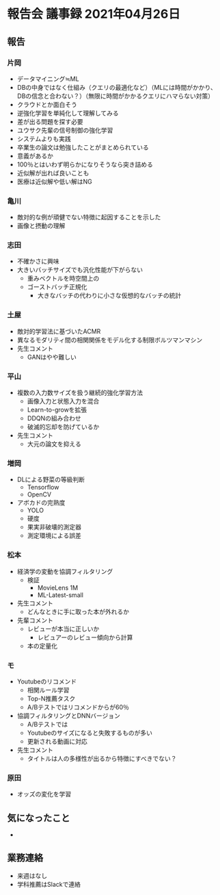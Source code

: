 <!-- tex script for md -->
<script type="text/javascript" async src="https://cdnjs.cloudflare.com/ajax/libs/mathjax/2.7.7/MathJax.js?config=TeX-MML-AM_CHTML">
</script>
<script type="text/x-mathjax-config">
 MathJax.Hub.Config({
 tex2jax: {
 inlineMath: [['$', '$'] ],
 displayMath: [ ['$$','$$'], ["\\[","\\]"] ]
 }
 });
</script>

# 報告会 議事録 2021年04月26日

## 報告

### 片岡
- データマイニング≒ML
- DBの中身ではなく仕組み（クエリの最適化など）（MLには時間がかかり、DBの信念と合わない？）（無限に時間がかかるクエリにハマらない対策）
- クラウドとか面白そう
- 逆強化学習を単純化して理解してみる
- 差が出る問題を探す必要
- ユウサク先輩の信号制御の強化学習
- システムよりも実践
- 卒業生の論文は勉強したことがまとめられている
- 意義があるか
- 100％とはいわず明らかになりそうなら突き詰める
- 近似解が出れば良いことも
- 医療は近似解や低い解はNG

### 亀川
- 敵対的な例が頑健でない特徴に起因することを示した
- 画像と摂動の理解

### 志田
- 不確かさに興味
- 大きいバッチサイズでも汎化性能が下がらない
    - 重みベクトルを時空間上の
    - ゴーストバッチ正規化
        - 大きなバッチの代わりに小さな仮想的なバッチの統計

### 土屋
- 敵対的学習法に基づいたACMR
- 異なるモダリティ間の相関関係をモデル化する制限ボルツマンマシン
- 先生コメント
    - GANはやや難しい

### 平山
- 複数の入力数サイズを扱う継続的強化学習方法
    - 画像入力と状態入力を混合
    - Learn-to-growを拡張
    - DDQNの組み合わせ
    - 破滅的忘却を防げているか
- 先生コメント
    - 大元の論文を抑える

### 増岡
- DLによる野菜の等級判断
    - Tensorflow
    - OpenCV
- アボカドの完熟度
    - YOLO
    - 硬度
    - 果実非破壊的測定器
    - 測定環境による誤差

### 松本
- 経済学の変動を協調フィルタリング
    - 検証
        - MovieLens 1M
        - ML-Latest-small
- 先生コメント
    - どんなときに手に取った本が外れるか
- 先輩コメント
    - レビューが本当に正しいか
        - レビュアーのレビュー傾向から計算
    - 本の定量化


### モ
- Youtubeのリコメンド
    - 相関ルール学習
    - Top-N推薦タスク
    - A/Bテストではリコメンドからが60％
- 協調フィルタリングとDNNバージョン
    - A/Bテストでは
    - Youtubeのサイズになると失敗するものが多い
    - 更新される動画に対応
- 先生コメント
    - タイトルは人の多様性が出るから特徴にすべきでない？

### 原田
- オッズの変化を学習

## 気になったこと
- 

## 業務連絡
- 来週はなし
- 学科推薦はSlackで連絡

